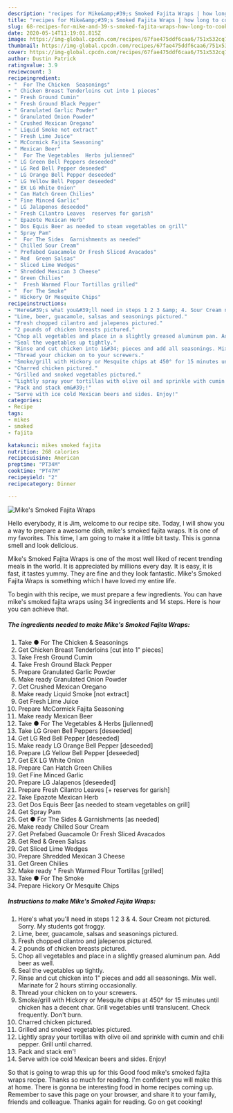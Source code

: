 ```yaml
---
description: "recipes for Mike&amp;#39;s Smoked Fajita Wraps | how long to cook Mike&amp;#39;s Smoked Fajita Wraps"
title: "recipes for Mike&amp;#39;s Smoked Fajita Wraps | how long to cook Mike&amp;#39;s Smoked Fajita Wraps"
slug: 68-recipes-for-mike-and-39-s-smoked-fajita-wraps-how-long-to-cook-mike-and-39-s-smoked-fajita-wraps
date: 2020-05-14T11:19:01.815Z
image: https://img-global.cpcdn.com/recipes/67fae475ddf6caa6/751x532cq70/mikes-smoked-fajita-wraps-recipe-main-photo.jpg
thumbnail: https://img-global.cpcdn.com/recipes/67fae475ddf6caa6/751x532cq70/mikes-smoked-fajita-wraps-recipe-main-photo.jpg
cover: https://img-global.cpcdn.com/recipes/67fae475ddf6caa6/751x532cq70/mikes-smoked-fajita-wraps-recipe-main-photo.jpg
author: Dustin Patrick
ratingvalue: 3.9
reviewcount: 3
recipeingredient:
- "  For The Chicken  Seasonings"
- " Chicken Breast Tenderloins cut into 1 pieces"
- " Fresh Ground Cumin"
- " Fresh Ground Black Pepper"
- " Granulated Garlic Powder"
- " Granulated Onion Powder"
- " Crushed Mexican Oregano"
- " Liquid Smoke not extract"
- " Fresh Lime Juice"
- " McCormick Fajita Seasoning"
- " Mexican Beer"
- "  For The Vegetables  Herbs julienned"
- " LG Green Bell Peppers deseeded"
- " LG Red Bell Pepper deseeded"
- " LG Orange Bell Pepper deseeded"
- " LG Yellow Bell Pepper deseeded"
- " EX LG White Onion"
- " Can Hatch Green Chilies"
- " Fine Minced Garlic"
- " LG Jalapenos deseeded"
- " Fresh Cilantro Leaves  reserves for garish"
- " Epazote Mexican Herb"
- " Dos Equis Beer as needed to steam vegetables on grill"
- " Spray Pam"
- "  For The Sides  Garnishments as needed"
- " Chilled Sour Cream"
- " Prefabed Guacamole Or Fresh Sliced Avacados"
- " Red  Green Salsas"
- " Sliced Lime Wedges"
- " Shredded Mexican 3 Cheese"
- " Green Chilies"
- "  Fresh Warmed Flour Tortillas grilled"
- "  For The Smoke"
- " Hickory Or Mesquite Chips"
recipeinstructions:
- "Here&#39;s what you&#39;ll need in steps 1 2 3 &amp; 4. Sour Cream not pictured. Sorry. My students got froggy."
- "Lime, beer, guacamole, salsas and seasonings pictured."
- "Fresh chopped cilantro and jalepenos pictured."
- "2 pounds of chicken breasts pictured."
- "Chop all vegetables and place in a slightly greased aluminum pan. Add beer as well."
- "Seal the vegetables up tightly."
- "Rinse and cut chicken into 1&#34; pieces and add all seasonings. Mix well. Marinate for 2 hours stirring occasionally."
- "Thread your chicken on to your screwers."
- "Smoke/grill with Hickory or Mesquite chips at 450° for 15 minutes until chicken has a decent char. Grill vegetables until translucent. Check frequently. Don&#39;t burn."
- "Charred chicken pictured."
- "Grilled and snoked vegetables pictured."
- "Lightly spray your tortillas with olive oil and sprinkle with cumin and chili pepper. Grill until charred."
- "Pack and stack em&#39;!"
- "Serve with ice cold Mexican beers and sides. Enjoy!"
categories:
- Recipe
tags:
- mikes
- smoked
- fajita

katakunci: mikes smoked fajita 
nutrition: 268 calories
recipecuisine: American
preptime: "PT34M"
cooktime: "PT47M"
recipeyield: "2"
recipecategory: Dinner

---
```



![Mike&#39;s Smoked Fajita Wraps](https://img-global.cpcdn.com/recipes/67fae475ddf6caa6/751x532cq70/mikes-smoked-fajita-wraps-recipe-main-photo.jpg)

Hello everybody, it is Jim, welcome to our recipe site. Today, I will show you a way to prepare a awesome dish, mike&#39;s smoked fajita wraps. It is one of my favorites. This time, I am going to make it a little bit tasty. This is gonna smell and look delicious.

Mike&#39;s Smoked Fajita Wraps is one of the most well liked of recent trending meals in the world. It is appreciated by millions every day. It is easy, it is fast, it tastes yummy. They are fine and they look fantastic. Mike&#39;s Smoked Fajita Wraps is something which I have loved my entire life.




To begin with this recipe, we must prepare a few ingredients. You can have mike&#39;s smoked fajita wraps using 34 ingredients and 14 steps. Here is how you can achieve that.

<!--inarticleads1-->

##### The ingredients needed to make Mike&#39;s Smoked Fajita Wraps:

1. Take  ● For The Chicken &amp; Seasonings
1. Get  Chicken Breast Tenderloins [cut into 1&#34; pieces]
1. Take  Fresh Ground Cumin
1. Take  Fresh Ground Black Pepper
1. Prepare  Granulated Garlic Powder
1. Make ready  Granulated Onion Powder
1. Get  Crushed Mexican Oregano
1. Make ready  Liquid Smoke [not extract]
1. Get  Fresh Lime Juice
1. Prepare  McCormick Fajita Seasoning
1. Make ready  Mexican Beer
1. Take  ● For The Vegetables &amp; Herbs [julienned]
1. Take  LG Green Bell Peppers [deseeded]
1. Get  LG Red Bell Pepper [deseeded]
1. Make ready  LG Orange Bell Pepper [deseeded]
1. Prepare  LG Yellow Bell Pepper [deseeded]
1. Get  EX LG White Onion
1. Prepare  Can Hatch Green Chilies
1. Get  Fine Minced Garlic
1. Prepare  LG Jalapenos [deseeded]
1. Prepare  Fresh Cilantro Leaves [+ reserves for garish]
1. Take  Epazote Mexican Herb
1. Get  Dos Equis Beer [as needed to steam vegetables on grill]
1. Get  Spray Pam
1. Get  ● For The Sides &amp; Garnishments [as needed]
1. Make ready  Chilled Sour Cream
1. Get  Prefabed Guacamole Or Fresh Sliced Avacados
1. Get  Red &amp; Green Salsas
1. Get  Sliced Lime Wedges
1. Prepare  Shredded Mexican 3 Cheese
1. Get  Green Chilies
1. Make ready  &#34; Fresh Warmed Flour Tortillas [grilled]
1. Take  ● For The Smoke
1. Prepare  Hickory Or Mesquite Chips




<!--inarticleads2-->

##### Instructions to make Mike&#39;s Smoked Fajita Wraps:

1. Here&#39;s what you&#39;ll need in steps 1 2 3 &amp; 4. Sour Cream not pictured. Sorry. My students got froggy.
1. Lime, beer, guacamole, salsas and seasonings pictured.
1. Fresh chopped cilantro and jalepenos pictured.
1. 2 pounds of chicken breasts pictured.
1. Chop all vegetables and place in a slightly greased aluminum pan. Add beer as well.
1. Seal the vegetables up tightly.
1. Rinse and cut chicken into 1&#34; pieces and add all seasonings. Mix well. Marinate for 2 hours stirring occasionally.
1. Thread your chicken on to your screwers.
1. Smoke/grill with Hickory or Mesquite chips at 450° for 15 minutes until chicken has a decent char. Grill vegetables until translucent. Check frequently. Don&#39;t burn.
1. Charred chicken pictured.
1. Grilled and snoked vegetables pictured.
1. Lightly spray your tortillas with olive oil and sprinkle with cumin and chili pepper. Grill until charred.
1. Pack and stack em&#39;!
1. Serve with ice cold Mexican beers and sides. Enjoy!




So that is going to wrap this up for this Good food mike&#39;s smoked fajita wraps recipe. Thanks so much for reading. I'm confident you will make this at home. There is gonna be interesting food in home recipes coming up. Remember to save this page on your browser, and share it to your family, friends and colleague. Thanks again for reading. Go on get cooking!

